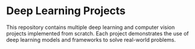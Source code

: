 # Deep Learning Projects

This repository contains multiple deep learning and computer vision projects implemented from scratch. Each project demonstrates the use of deep learning models and frameworks to solve real-world problems.
